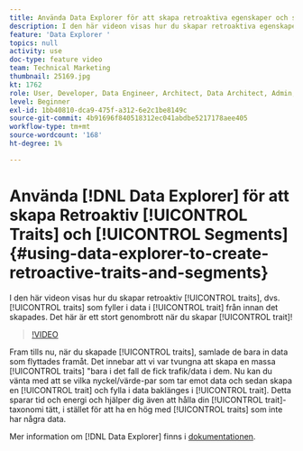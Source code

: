 ```yaml
---
title: Använda Data Explorer för att skapa retroaktiva egenskaper och segment
description: I den här videon visas hur du skapar retroaktiva egenskaper, d.v.s. egenskaper som fyller i data baklänges till egenskaperna från innan de skapades. Det här är ett stort genombrott när det gäller att skapa egenskaper!
feature: 'Data Explorer '
topics: null
activity: use
doc-type: feature video
team: Technical Marketing
thumbnail: 25169.jpg
kt: 1762
role: User, Developer, Data Engineer, Architect, Data Architect, Admin, Leader
level: Beginner
exl-id: 1bb40810-dca9-475f-a312-6e2c1be8149c
source-git-commit: 4b91696f840518312ec041abdbe5217178aee405
workflow-type: tm+mt
source-wordcount: '168'
ht-degree: 1%

---
```


# Använda [!DNL Data Explorer] för att skapa Retroaktiv [!UICONTROL Traits] och [!UICONTROL Segments] {#using-data-explorer-to-create-retroactive-traits-and-segments}

I den här videon visas hur du skapar retroaktiv [!UICONTROL traits], dvs. [!UICONTROL traits] som fyller i data i [!UICONTROL trait] från innan det skapades. Det här är ett stort genombrott när du skapar [!UICONTROL trait]!

>[!VIDEO](https://video.tv.adobe.com/v/25169/?quality=12)

Fram tills nu, när du skapade [!UICONTROL traits], samlade de bara in data som flyttades framåt. Det innebar att vi var tvungna att skapa en massa [!UICONTROL traits] &quot;bara i det fall de fick trafik/data i dem. Nu kan du vänta med att se vilka nyckel/värde-par som tar emot data och sedan skapa en [!UICONTROL trait] och fylla i data baklänges i [!UICONTROL trait]. Detta sparar tid och energi och hjälper dig även att hålla din [!UICONTROL trait]-taxonomi tätt, i stället för att ha en hög med [!UICONTROL traits] som inte har några data.

Mer information om [!DNL Data Explorer] finns i [dokumentationen](https://experiencecloud.adobe.com/resources/help/en_US/aam/data-explorer.html).
